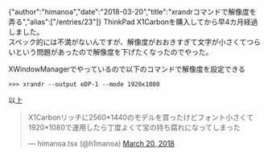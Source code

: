 {"author":"himanoa","date":"2018-03-20","title":"xrandrコマンドで解像度を弄る","alias":["/entries/23"]}
ThinkPad X1Carbonを購入してから早4カ月経過しました。  
スペック的には不満がないんですが、解像度がおおきすぎて文字が小さくてつらいという問題があったので解像度を下げたくなったのでやった。

XWindowManagerでやっているので以下のコマンドで解像度を設定できる

```
>>> xrandr --output eDP-1 --mode 1920x1080
```

以上

<blockquote class="twitter-tweet" data-partner="tweetdeck"><p lang="ja" dir="ltr">X1Carbonリッチに2560*1440のモデルを買ったけどフォント小さくて1920*1080で運用したら丁度よくて宝の持ち腐れになってしまった</p>&mdash; himanoa.tsx (@h1manoa) <a href="https://twitter.com/h1manoa/status/976216549429161984?ref_src=twsrc%5Etfw">March 20, 2018</a></blockquote>

